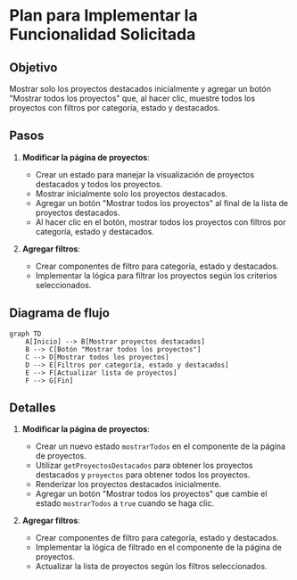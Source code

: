 # Plan para Implementar la Funcionalidad Solicitada

## Objetivo
Mostrar solo los proyectos destacados inicialmente y agregar un botón "Mostrar todos los proyectos" que, al hacer clic, muestre todos los proyectos con filtros por categoría, estado y destacados.

## Pasos

1. **Modificar la página de proyectos**:
   - Crear un estado para manejar la visualización de proyectos destacados y todos los proyectos.
   - Mostrar inicialmente solo los proyectos destacados.
   - Agregar un botón "Mostrar todos los proyectos" al final de la lista de proyectos destacados.
   - Al hacer clic en el botón, mostrar todos los proyectos con filtros por categoría, estado y destacados.

2. **Agregar filtros**:
   - Crear componentes de filtro para categoría, estado y destacados.
   - Implementar la lógica para filtrar los proyectos según los criterios seleccionados.

## Diagrama de flujo

```mermaid
graph TD
    A[Inicio] --> B[Mostrar proyectos destacados]
    B --> C[Botón "Mostrar todos los proyectos"]
    C --> D[Mostrar todos los proyectos]
    D --> E[Filtros por categoría, estado y destacados]
    E --> F[Actualizar lista de proyectos]
    F --> G[Fin]
```

## Detalles

1. **Modificar la página de proyectos**:
   - Crear un nuevo estado `mostrarTodos` en el componente de la página de proyectos.
   - Utilizar `getProyectosDestacados` para obtener los proyectos destacados y `proyectos` para obtener todos los proyectos.
   - Renderizar los proyectos destacados inicialmente.
   - Agregar un botón "Mostrar todos los proyectos" que cambie el estado `mostrarTodos` a `true` cuando se haga clic.

2. **Agregar filtros**:
   - Crear componentes de filtro para categoría, estado y destacados.
   - Implementar la lógica de filtrado en el componente de la página de proyectos.
   - Actualizar la lista de proyectos según los filtros seleccionados.